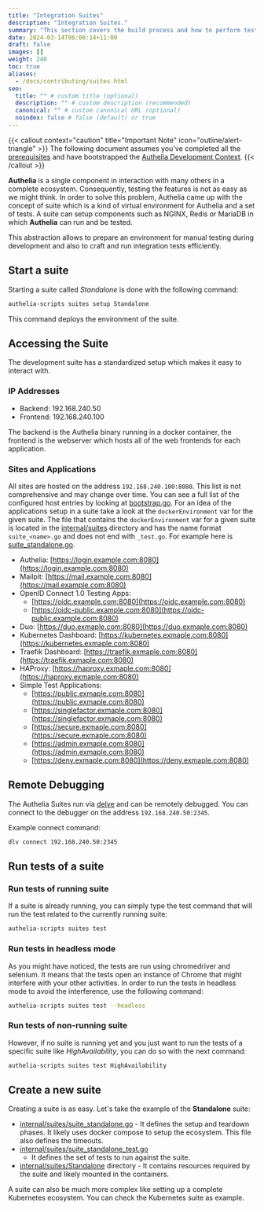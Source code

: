 ```yaml
---
title: "Integration Suites"
description: "Integration Suites."
summary: "This section covers the build process and how to perform tests in development."
date: 2024-03-14T06:00:14+11:00
draft: false
images: []
weight: 240
toc: true
aliases:
  - /docs/contributing/suites.html
seo:
  title: "" # custom title (optional)
  description: "" # custom description (recommended)
  canonical: "" # custom canonical URL (optional)
  noindex: false # false (default) or true
---
```


{{< callout context="caution" title="Important Note" icon="outline/alert-triangle" >}}
The following document assumes you've completed all the [prerequisites](environment.md#prerequisites) and have
bootstrapped the [Authelia Development Context](environment.md#context).
{{< /callout >}}

__Authelia__ is a single component in interaction with many others in a complete ecosystem. Consequently, testing the
features is not as easy as we might think. In order to solve this problem, Authelia came up with the concept of suite
which is a kind of virtual environment for Authelia and a set of tests. A suite can setup components such as NGINX,
Redis or MariaDB in which __Authelia__ can run and be tested.

This abstraction allows to prepare an environment for manual testing during development and also to craft and run
integration tests efficiently.

## Start a suite

Starting a suite called *Standalone* is done with the following command:

```bash
authelia-scripts suites setup Standalone
```

This command deploys the environment of the suite.

## Accessing the Suite

The development suite has a standardized setup which makes it easy to interact with.

### IP Addresses

- Backend: 192.168.240.50
- Frontend: 192.168.240.100

The backend is the Authelia binary running in a docker container, the frontend is the webserver which hosts all of the
web frontends for each application.

### Sites and Applications

All sites are hosted on the address `192.168.240.100:8080`. This list is not comprehensive and may change over time.
You can see a full list of the configured host entries by looking at
[bootstrap.go](https://github.com/authelia/authelia/blob/master/cmd/authelia-scripts/cmd/bootstrap.go). For an idea
of the applications setup in a suite take a look at the `dockerEnvironment` var for the given suite. The file that
contains the `dockerEnvironment` var for a given suite is located in the
[internal/suites](https://github.com/authelia/authelia/tree/master/internal/suites) directory and has the name format
`suite_<name>.go` and does not end with `_test.go`. For example here is
[suite_standalone.go](https://github.com/authelia/authelia/blob/master/internal/suites/suite_standalone.go).

- Authelia: [https://login.example.com:8080](https://login.example.com:8080)
- Mailpit: [https://mail.example.com:8080](https://mail.example.com:8080)
- OpenID Connect 1.0 Testing Apps:
  - [https://oidc.example.com:8080](https://oidc.example.com:8080)
  - [https://oidc-public.example.com:8080](https://oidc-public.example.com:8080)
- Duo: [https://duo.exmaple.com:8080](https://duo.exmaple.com:8080)
- Kubernetes Dashboard: [https://kubernetes.exmaple.com:8080](https://kubernetes.exmaple.com:8080)
- Traefik Dashboard: [https://traefik.exmaple.com:8080](https://traefik.exmaple.com:8080)
- HAProxy: [https://haproxy.exmaple.com:8080](https://haproxy.exmaple.com:8080)
- Simple Test Applications:
  - [https://public.exmaple.com:8080](https://public.exmaple.com:8080)
  - [https://singlefactor.exmaple.com:8080](https://singlefactor.exmaple.com:8080)
  - [https://secure.exmaple.com:8080](https://secure.exmaple.com:8080)
  - [https://admin.exmaple.com:8080](https://admin.exmaple.com:8080)
  - [https://deny.exmaple.com:8080](https://deny.exmaple.com:8080)

## Remote Debugging

The Authelia Suites run via [delve] and can be remotely debugged. You can connect to the debugger on the address
`192.168.240.50:2345`.

Example connect command:

```bash
dlv connect 192.168.240.50:2345
```

## Run tests of a suite

### Run tests of running suite

If a suite is already running, you can simply type the test command that will run the test related to the currently
running suite:

```bash
authelia-scripts suites test
```

### Run tests in headless mode

As you might have noticed, the tests are run using chromedriver and selenium. It means that the tests open an instance
of Chrome that might interfere with your other activities. In order to run the tests in headless mode to avoid the
interference, use the following command:

```bash
authelia-scripts suites test --headless
```

### Run tests of non-running suite

However, if no suite is running yet and you just want to run the tests of a specific suite like *HighAvailability*, you
can do so with the next command:

```bash
authelia-scripts suites test HighAvailability
```

## Create a new suite

Creating a suite is as easy. Let's take the example of the __Standalone__ suite:

* [internal/suites/suite_standalone.go](https://github.com/authelia/authelia/blob/master/internal/suites/suite_standalone.go) - It
  defines the setup and teardown phases. It likely uses docker compose to setup the ecosystem. This file also defines
  the timeouts.
* [internal/suites/suite_standalone_test.go](https://github.com/authelia/authelia/blob/master/internal/suites/suite_standalone_test.go)
  - It defines the set of tests to run against the suite.
* [internal/suites/Standalone](https://github.com/authelia/authelia/tree/master/internal/suites/Standalone) directory - It contains
  resources required by the suite and likely mounted in the containers.

A suite can also be much more complex like setting up a complete Kubernetes ecosystem. You can check the Kubernetes
suite as example.

[delve]: https://github.com/go-delve/delve
